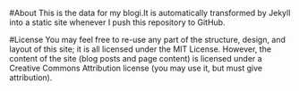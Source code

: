 #About
This is the data for my blogi.It is automatically transformed by Jekyll into a static site whenever I push this repository to GitHub.

#License
You may feel free to re-use any part of the structure, design, and layout of this site; it is all licensed under the MIT License. However, the content of the site (blog posts and page content) is licensed under a Creative Commons Attribution license (you may use it, but must give attribution).
